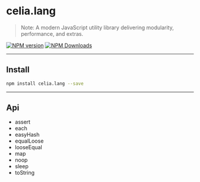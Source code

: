 # celia.lang

> Note:  A modern JavaScript utility library delivering modularity, performance, and extras.

[![NPM version](https://img.shields.io/npm/v/celia.lang.svg?style=flat)](https://npmjs.org/package/celia.lang)
[![NPM Downloads](https://img.shields.io/npm/dm/celia.lang.svg?style=flat)](https://npmjs.org/package/celia.lang)

---

## Install

```bash
npm install celia.lang --save
```

---

## Api

* assert
* each
* easyHash
* equalLoose
* looseEqual
* map
* noop
* sleep
* toString
